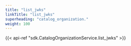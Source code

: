 ```yaml
---
title: "list_jwks"
linkTitle: "list_jwks"
superheading: "catalog_organization."
weight: 100
---
```


{{< api-ref "sdk.CatalogOrganizationService.list_jwks" >}}
